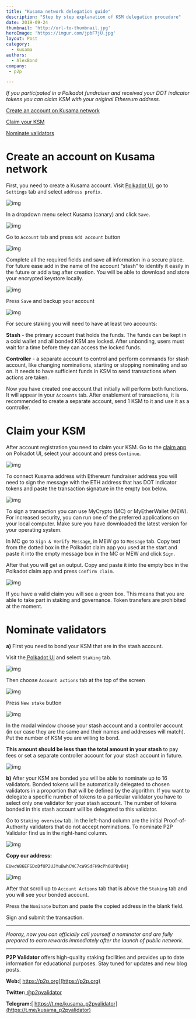 ```yaml
---
title: "Kusama network delegation guide"
description: "Step by step explanation of KSM delegation procedure"
date: 2019-09-24
thumbnail: 'http://url-to-thumbnail.jpg'
heroImage: 'https://imgur.com/jpbF7jU.jpg'
layout: Post
category:
  - kusama
authors:
  - AlexBond
company:
 - p2p

---
```


*If you participated in a Polkadot fundraiser and received your DOT indicator tokens you can claim KSM with your original Ethereum address.* 

[Create an account on Kusama network](#create-an-account-on-kusama-network)

[Claim your KSM](#claim-your-ksm)

[Nominate validators](#nominate-validators)

# Create an account on Kusama network

First, you need to create a Kusama account. Visit [Polkadot UI](https://polkadot.js.org/apps/#/accounts), go to `Settings` tab and select `address prefix`.



![img](https://lh6.googleusercontent.com/yOXRvelBb7P4Trlvucw7RWRKkbUBBwBDhFoYYAkciquAyce-o-kyay1iqNdTWM68dXpjqUVKN0HhuiR8xcts8YMh9IIN6yCUak13wdGXCvF77Aq-2rane3k1A3E4rYE0sKky3bDg)



In a dropdown menu select Kusama (canary) and click `Save`.



![img](https://lh5.googleusercontent.com/Hz6d5vO3ztSMgIAqLkEMUavT547BRT4hCpb3B2SZuDd-bZjGkhGGt4ObrjRLND1gn2jHsOzmbo-jGLC89elbtQ5PGx0FAJ9GyZHyutvxCxTMr9QwZ1KFzoubUfjZRzBaSh-4ezcA)



Go to `Account` tab and press `Add account` button



![img](https://lh6.googleusercontent.com/Ayq2IcXdwBppb0p8yUxgOpMVcDgae-mpLUvRfeaGKPHN4tK-0D-hn75ZUUA9rt2Ej6reRxNbcAQnmkL5qkJHXn6kdCrmEVSoogVIlVYIzVcu-NElXEosOasQMDZ3cZLPoHLbSRDl)



Complete all the required fields and save all information in a secure place. For future ease add in the name of the account “stash” to identify it easily in the future or add a tag after creation. You will be able to download and store your encrypted keystore locally. 



![img](https://lh6.googleusercontent.com/CfHs8QHJuwfSuMXPzGg03NS1nRj2imojhn8osiGpLZq1D5pfsJePwhwxIWAMRkCI4ITrMOi4zJV7Ow0G7_EO_MUdRkj1fQH28HBl3NgNd_x9_p3tATrhrA473IUVHt0LjrekAK7V)



Press `Save` and backup your account



![img](https://lh3.googleusercontent.com/M8ToaoPn_OEEfY6ERmsmTJoaRhpmKolqRGzkLISTNWwMI19DAzJQ-0FhJQdXd-dFzheHmStoBdXubnFrJh7XPjEhdBpFkY7GAdPhL5IRVkBUjUWYQ3ltlRo1T75RE-jpzKX1GjZe)



For secure staking you will need to have at least two accounts:

**Stash** - the primary account that holds the funds. The funds can be kept in a cold wallet and all bonded KSM are locked. After unbonding, users must wait  for a time before they can access the locked funds. 

**Controller** - a separate account to control and perform commands for stash account, like changing nominations, starting or stopping nominating and so on. It needs to have sufficient funds  in KSM to send transactions when actions are taken.

Now you have created one account that initially will perform both functions. It will appear in your `Accounts` tab. After enablement of transactions, it is recommended to create a separate account, send 1 KSM to it and use it as a controller.

# Claim your KSM

After account registration you need to claim your KSM. Go to the [claim app](https://polkadot.js.org/apps/#/claims) on Polkadot UI,  select your account and press `Continue`.



![img](https://lh4.googleusercontent.com/wqRrPNre1Kyo50JLy9E7VKC2HfldgIn9A8OzVvjC7r8tK-npy9aioDTAMpD_1-ZHsJKCECegT5yqJf0HD55eBIkrtGq2MOec92DnGhk956J3ry2M-tG9b8PvrkV04myg2BLhp-5k)

To connect Kusama address with Ethereum fundraiser address you will need to sign the message with the ETH address that has DOT indicator tokens and paste the transaction signature in the  empty box below.



![img](https://lh5.googleusercontent.com/5hdkI1-FgPdqT26lWuVR1xJjPXz5uKxaKhT-Nps2Ya6L6fZ3VXiqv1Sx0HIu_4nclqWdTdlsv4McAlqlzmoYlsoZwLeTvsEnPu0myCc6Crfvgx4xlqCNlXMZeKHNeCb1hecofUoI)



To sign a transaction you can use MyCrypto (MC) or MyEtherWallet (MEW). For increased security, you can run one of the preferred applications on your local computer. Make sure you have downloaded the latest version for your operating system.

In MC go to `Sign & Verify Message`, in MEW go to `Message` tab. Copy text from the dotted box in the Polkadot claim app you used at the start and paste it into the empty message box in the MC or MEW and click `Sign`.

After that you will get an output. Copy and paste it into the empty box in the Polkadot claim app and press `Confirm claim`.



![img](https://lh6.googleusercontent.com/_ehoutURX8uG_6jkS8UQAHorpx717MV444wm-Aj6-gYrizW_WrrdI7gxvSz4-E383Dfq-vRJU_J2LvIgo9wv9nYi0lV0jvJ0uE3Z6YO2vgE-cg5OIwqnTIKjkcMRgYJ2XP4PQLg-)



If you have a valid claim you will see a green box. This means that you are able to take part in staking and governance. Token transfers are prohibited at the moment.

# Nominate validators



**a)** First you need to bond your KSM that are in the stash account. 

Visit the[ Polkadot UI](https://polkadot.js.org/apps) and select `Staking` tab.



![img](https://lh5.googleusercontent.com/IcZLpaUOtlqde_-PI-EfymXNWKI4q3hSsgvbzFiP60K00rp52F1Xl0w8C2koYzZ4yvD5lPCSv_FnuGIbBgVqU_NoBAuWl_4QDQ2hVT1PWirhqkcsVTUYlgI8J0-tQIGPH5RwzvF2)



Then choose `Account actions` tab at the top of the screen



![img](https://lh5.googleusercontent.com/hBXVGhnDzUawd78lb3mTPcnEvRaO8f4dSK13EKE3Sor29bD52WiE2dvUFq06kIJLcA2U9a558-iEJUo-ptNcWX1u2i2wl5p0mJR_dX4HiLfAwJqiNdPescm_Szeab6s7FyG93fRX)



Press `New stake` button



![img](https://lh3.googleusercontent.com/f4xsl16QMerLAZrpn4DZtoRijg6tJoAsREJ74cMDuoMFcaNBAOXY3JRdTajNG9uS_wCEm_Wn_vAIkGk22Av6xBMs76kgmbl-OeZQMXNsI4CL_QYzIzPRTxrSHukLhcT-Hn-WAOS7)



In the modal window choose your stash account and a controller account (in our case they are the same and their names and addresses will match). Put the number of KSM you are willing to bond. 

**This amount should be less than the total amount in your stash** to pay fees or set a separate controller account for your stash account in future. 



![img](https://lh5.googleusercontent.com/YTSIScc1l3YwzXtO5vcfDUtJtmAx58S6i7_Fo7SIYtizdAKT0144a8r-YV-MPwabgsaeO6oy3ttgZ5cIZobScIU_3SVqT8gO1ofr-eWOpGoeSG33UZBvyVPWMv9QiJJ6Egxv6sO9)



**b)** After your KSM are bonded you will be able to nominate up to 16 validators. Bonded tokens will be automatically delegated to chosen validators in a proportion that will be defined by the algorithm. If you want to delegate a specific number of tokens to a particular validator you have to select only one validator for your stash account. The number of tokens bonded in this stash account will be delegated to this validator. 

Go to `Staking overview` tab. In the left-hand column are the initial Proof-of-Authority validators that do not accept nominations. To nominate P2P Validator find us in the right-hand column.

![img](https://lh3.googleusercontent.com/ACdyDPFsxUJh7Z6Ob4savNVjJ0SgyFO_kWrTQEf6ft2dLuGs-i-4nXX0DTIpMnQev54BhNLKvxgX8UonrEt3nX09llqASAxuQ9h8hjB2w8FRVXfnxfEHMFBbWdDH4uoCKepII9V6)



**Copy our address:** 

`EUwcW86EFGDoDfUP2UJYuBwhCWC7cW9SdFH9cPh6UPBvBHj`



![img](https://lh3.googleusercontent.com/LmYBUjTJyX9Bim841K847QHMPjTptrsKYlKZodrSm79gBiNXj6lM1aO_CvT9-dtzHDgqc1SL95Q8GKm_CmTqvNrHulJODosRjbqYdaJMq9ZF7kvlpb6feqK9U9MYho90NVFAuqQA)



After that scroll up to `Account Actions` tab that is above the `Staking` tab and you will see your bonded account. 

Press the `Nominate` button and paste the copied address in the blank field. 

Sign and submit the transaction. 

------

*Hooray, now you can  officially call yourself a nominator and are fully prepared to earn rewards immediately after the launch of public network.*

------

**P2P Validator** offers high-quality staking facilities and provides up to date information for educational purposes. Stay tuned for updates and new blog posts.

**Web:**[ https://p2p.org](https://p2p.org)

**Twitter:**[ @p2pvalidator](https://twitter.com/p2pvalidator)

**Telegram:**[ https://t.me/kusama_p2pvalidator](https://t.me/kusama_p2pvalidator)
